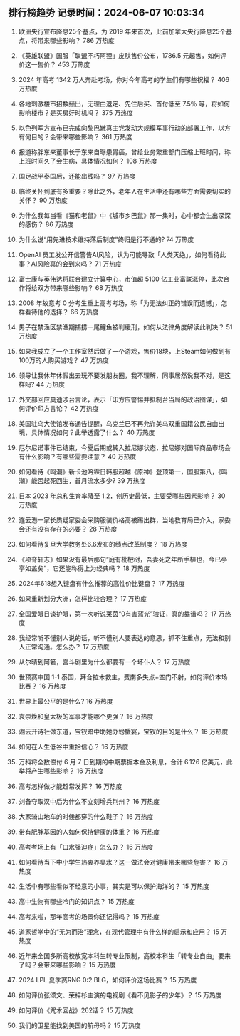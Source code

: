 
## 排行榜趋势 记录时间：2024-06-07 10:03:34
  
  1. 欧洲央行宣布降息25个基点，为 2019 年来首次，此前加拿大央行降息25个基点，将带来哪些影响？ 786 万热度
    
  2. 《英雄联盟》国服「联盟不朽阿狸」皮肤售价公布，1786.5 元起售，如何评价这一售价？ 453 万热度
    
  3. 2024 年高考 1342 万人奔赴考场，你对今年高考的学生们有哪些祝福？ 406 万热度
    
  4. 各地刺激楼市招数频出，无理由退定、先住后买、首付低至 7.5％ 等，将如何影响楼市？是买房好时机吗？ 375 万热度
    
  5. 以色列军方宣布已完成向黎巴嫩真主党发动大规模军事行动的部署工作，以方有何目的？会带来哪些影响？ 361 万热度
    
  6. 报道称胖东来董事长于东来自曝患胃癌，曾给业务繁重部门压缩上班时间，称上班时间久了会生病，具体情况如何？ 108 万热度
    
  7. 国足战平泰国后，还能出线吗？ 97 万热度
    
  8. 临终关怀到底有多重要？除此之外，老年人在生活中还有哪些方面需要切实的关怀？ 90 万热度
    
  9. 为什么我每当看《猫和老鼠》中《城市乡巴鼠》那一集时，心中都会生出深深的感伤？ 86 万热度
    
  10. 为什么说“用先进技术维持落后制度”终归是行不通的? 74 万热度
    
  11. OpenAI 员工发公开信警告AI风险，认为可能导致「人类灭绝」，如何看待此事？AI风险真的会到来吗？ 71 万热度
    
  12. 富士康与英伟达将联合建立计算中心，市值超 5100 亿工业富联涨停，此次合作将给双方带来哪些影响？ 68 万热度
    
  13. 2008 年故意考 0 分考生重上高考考场，称「为无法纠正的错误而遗憾」，怎样看待他的选择？ 66 万热度
    
  14. 男子在禁渔区禁渔期捕捞一尾鲤鱼被判缓刑，如何从法律角度解读此判决？ 51 万热度
    
  15. 如果我成立了一个工作室然后做了一个游戏，售价18块，上Steam如何做到有100万的人购买游戏？ 47 万热度
    
  16. 领导让我休年休假出去玩不要发朋友圈，我不理解，同事居然说我不对，是这样吗? 44 万热度
    
  17. 外交部回应莫迪涉台言论，表示「印方应警惕并抵制台当局的政治图谋」，如何评价印方言论？ 42 万热度
    
  18. 美国驻乌大使馆发布通告提醒，乌克兰已不再允许美乌双重国籍公民自由出境，具体情况如何？此举透露了什么？ 40 万热度
    
  19. 厄尔尼诺事件已结束，今夏后期或转入拉尼娜状态，拉尼娜对国际商品市场会有什么影响？有哪些需要注意？ 40 万热度
    
  20. 如何看待《鸣潮》新卡池吟霖日韩服超越《原神》登顶第一，国服第八，《鸣潮》能否起死回生，首月流水多少? 39 万热度
    
  21. 日本 2023 年总和生育率降至 1.2，创历史最低，主要受哪些因素影响？ 30 万热度
    
  22. 连云港一家长质疑家委会采购服装价格高被踢出群，当地教育局已介入，家委会还有没有存在的必要？ 28 万热度
    
  23. 如何看待复旦大学教务处6.6发布的绩点改革制度？ 18 万热度
    
  24. 《项脊轩志》如果没有最后那句“庭有枇杷树，吾妻死之年所手植也，今已亭亭如盖矣”，它还能称得上为经典吗？ 18 万热度
    
  25. 2024年618想入键盘有什么推荐的高性价比键盘？ 17 万热度
    
  26. 如果重新划分大洲，怎样比较合理？ 17 万热度
    
  27. 全国爱眼日谈护眼，第一次听说莱茵“0有害蓝光”验证，真的靠谱吗？ 17 万热度
    
  28. 我经常听不懂别人说的话，听不懂别人要表达的意思，抓不住重点，无法和别人正常沟通。怎么办？ 17 万热度
    
  29. 从尔晴到阿箬，宫斗剧里为什么都要有一个坏仆人？ 17 万热度
    
  30. 世预赛中国 1-1 泰国，拜合拉木救主，费南多失点+空门不射，如何评价本场比赛？ 16 万热度
    
  31. 世界上最公平的是什么? 16 万热度
    
  32. 袁崇焕和皇太极的军事才能哪个更强？ 16 万热度
    
  33. 湘云开诗社做东道，宝钗暗中助她办螃蟹宴，宝钗的目的是什么？ 16 万热度
    
  34. 如何在人生低谷中重拾信心？ 16 万热度
    
  35. 万科将全数偿付 6 月 7 日到期的中期票据本金及利息，合计 6.126 亿美元，此举将产生哪些影响？ 16 万热度
    
  36. 高考怎样做才能超常发挥？ 16 万热度
    
  37. 刘备夺取汉中后为什么不立刻增兵荆州？ 16 万热度
    
  38. 大家骑山地车的时候都穿的什么鞋子？ 16 万热度
    
  39. 带有肥胖基因的人如何保持健康的体重？ 16 万热度
    
  40. 高考考场上有「口水强迫症」怎么办？ 16 万热度
    
  41. 如何看待当下中小学生热衷养臭水？这一做法会对健康带来哪些危害？ 16 万热度
    
  42. 生活中有哪些看似不经意的小事，其实是可以保护海洋的？ 15 万热度
    
  43. 高中生物有哪些冷门的知识点？ 15 万热度
    
  44. 高考来啦，那年高考的场景你还记得吗？ 15 万热度
    
  45. 道家哲学中的“无为而治”理念，在现代管理中有什么样的启示和应用？ 15 万热度
    
  46. 近年来全国多所高校放宽本科生转专业限制，高校本科生「转专业自由」要来了吗？会带来哪些影响？ 15 万热度
    
  47. 2024 LPL 夏季赛RNG 0:2 BLG，如何评价这场比赛？ 15 万热度
    
  48. 如何评价张颂文、荣梓杉主演的电视剧《看不见影子的少年》？ 15 万热度
    
  49. 如何评价《咒术回战》262话？ 15 万热度
    
  50. 我们的卫星能找到美国的航母吗？ 15 万热度
    
